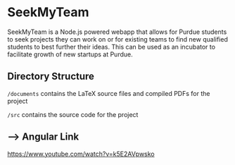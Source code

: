 # SeekMyTeam

SeekMyTeam is a Node.js powered webapp that allows for Purdue students to seek projects they can work on or for existing teams to find new qualified students to best further their ideas. This can be used as an incubator to facilitate growth of new startups at Purdue.

## Directory Structure

`/documents` contains the LaTeX source files and compiled PDFs for the project

`/src` contains the source code for the project

## --> Angular Link
https://www.youtube.com/watch?v=k5E2AVpwsko
